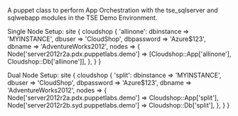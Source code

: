 A puppet class to perform App Orchestration with the tse_sqlserver and sqlwebapp modules in the TSE Demo Environment.

Single Node Setup:
site {
  cloudshop { 'allinone':
    dbinstance                                  => 'MYINSTANCE',
    dbuser                                      => 'CloudShop',
    dbpassword                                  => 'Azure$123',
    dbname                                      => 'AdventureWorks2012',
    nodes                                       => {
      Node['server2012r2a.pdx.puppetlabs.demo'] => [Cloudshop::App['allinone'], Cloudshop::Db['allinone']],
    },
  }
}

Dual Node Setup: 
site {
  cloudshop { 'split':
    dbinstance                                  => 'MYINSTANCE',
    dbuser                                      => 'CloudShop',
    dbpassword                                  => 'Azure$123',
    dbname                                      => 'AdventureWorks2012',
    nodes                                       => {
      Node['server2012r2a.pdx.puppetlabs.demo'] => Cloudshop::App['split'],
      Node['server2012r2b.syd.puppetlabs.demo'] => Cloudshop::Db['split'],
    },
  }
}

